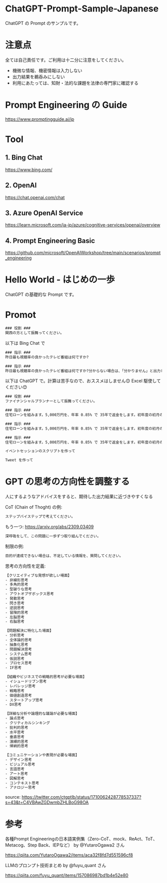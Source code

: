 # ChatGPT-Prompt-Sample-Japanese
ChatGPT の Prompt のサンプルです。

# 注意点
全ては自己責任です。ご利用は十二分に注意をしてください。

- 機微な情報、機密情報は入力しない
- 出力結果を鵜呑みにしない
- 利用にあたっては、知財・法的な課題を法律の専門家に確認する

# Prompt Engineering の Guide
https://www.promptingguide.ai/jp

# Tool

## 1. Bing Chat
https://www.bing.com/

## 2. OpenAI
https://chat.openai.com/chat

## 3. Azure OpenAI Service
https://learn.microsoft.com/ja-jp/azure/cognitive-services/openai/overview

## 4. Prompt Engineering Basic
https://github.com/microsoft/OpenAIWorkshop/tree/main/scenarios/prompt_engineering

# Hello World - はじめの一歩

ChatGPT の基礎的な Prompt です。

# Promot 

```cmd
### 役割 ###
関西の方として振舞ってください。
```

以下は Bing Chat で

```cmd
### 指示 ###
昨日最も視聴率の良かったテレビ番組は何ですか?
```

```cmd
### 指示 ###
昨日最も視聴率の良かったテレビ番組は何ですか?分からない場合は、「分かりません」と出力してください。
```

以下は ChatGPT で。計算は苦手なので、おススメはしません😊 Excel 駆使してください😊

```cmd
### 役割 ###
ファイナンシャルプランナーとして振舞ってください。

### 指示 ###
住宅ローンを組みます。5,000万円を、年率 0.85% で 35年で返金をします。初年度の初月の支払い金額はいくらですか?
```

```cmd
### 指示 ###
住宅ローンを組みます。5,000万円を、年率 0.85% で 35年で返金をします。初年度の初月の支払い金額はいくらですか?算出過程が分かるように段階的に記述してください。
```

```cmd
### 指示 ###
住宅ローンを組みます。5,000万円を、年率 0.85% で 35年で返金をします。初年度の初月の支払い金額はいくらですか?算出過程が分かるように段階的に記述してください。幼稚園児でも分かるように説明をしてください。
```

```cmd
イベントセッションのスクリプトを作って
```

```cmd
Tweet を作って
```

# GPT の思考の方向性を調整する

人にするようなアドバイスをすると、期待した出力結果に近づきやすくなる

CoT (Chain of Thoght) の例:

```cmd
ステップバイステップで考えてください。
```

もう一つ:
https://arxiv.org/abs/2309.03409

```cmd
深呼吸をして、この問題に一歩ずつ取り組んでください。
```


制限の例:

```cmd
目的が達成できない場合は、不足している情報を、質問してください。
```

思考の方向性を定義:

```cmd
【クリエイティブな発想が欲しい場面】
- 非線形思考
- 多角的思考
- 型破りな思考
- アウトオブザボックス思考
- 発散思考
- 閃き思考
- 逆説思考
- 冒険的思考
- 左脳思考
- 右脳思考

【問題解決に特化した場面】
- 分析思考
- 全体論的思考
- 抽象化思考
- 問題解決思考
- システム思考
- 仮説思考
- プロセス思考
- IF思考

【組織やビジネスでの戦略的思考が必要な場面】
- イシュードリブン思考
- レバレッジ思考
- 戦略思考
- 価値創造思考
- スタートアップ思考
- DX思考

【詳細な分析や論理的な議論が必要な場面】
- 論点思考
- クリティカルシンキング
- 批判的思考
- 水平思考
- 垂直思考
- 演繹的思考
- 帰納的思考

【コミュニケーションや表現が必要な場面】
- デザイン思考
- ビジュアル思考
- 言語思考
- アート思考
- 図解思考
- コンテキスト思考
- アナロジー思考
```

source:
https://twitter.com/ctgptlb/status/1710062428778537337?s=43&t=C4VBAwZGDwmbZHLBoG98OA


# 参考

各種Prompt Engineeringの日本語実例集（Zero-CoT、mock、ReAct、ToT、Metacog、Step Back、IEPなど） by @YutaroOgawa2 さん

https://qiita.com/YutaroOgawa2/items/aca32f8fd7d551596cf8

LLMのプロンプト技術まとめ by @fuyu_quant さん

https://qiita.com/fuyu_quant/items/157086987bd1b4e52e80
